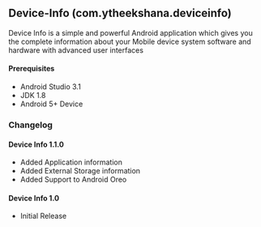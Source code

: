 ## Device-Info (com.ytheekshana.deviceinfo)
Device Info is a simple and powerful Android application which gives you the complete information about your Mobile device system software and hardware with advanced user interfaces

#### Prerequisites
- Android Studio 3.1
- JDK 1.8
- Android 5+ Device

### Changelog
#### Device Info 1.1.0
- Added Application information
- Added External Storage information
- Added Support to Android Oreo

#### Device Info 1.0
- Initial Release
